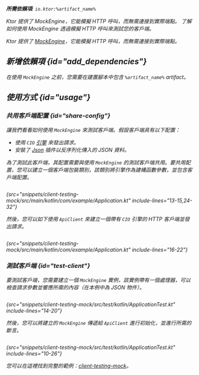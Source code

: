 [//]: # (title: 在 Ktor Client 中進行測試)

<show-structure for="chapter" depth="2"/>

<var name="artifact_name" value="ktor-client-mock"/>

<tldr>
<p>
<b>所需依賴項</b>: <code>io.ktor:%artifact_name%</code>
</p>
<var name="example_name" value="client-testing-mock"/>
<include from="lib.topic" element-id="download_example"/>
</tldr>

<web-summary>
Ktor 提供了 MockEngine，它能模擬 HTTP 呼叫，而無需連接到實際端點。
</web-summary>

<link-summary>
了解如何使用 MockEngine 透過模擬 HTTP 呼叫來測試您的客戶端。
</link-summary>

Ktor 提供了 [MockEngine](https://api.ktor.io/ktor-client/ktor-client-mock/io.ktor.client.engine.mock/-mock-engine/index.html)，它能模擬 HTTP 呼叫，而無需連接到實際端點。

## 新增依賴項 {id="add_dependencies"}
在使用 `MockEngine` 之前，您需要在建置腳本中包含 `%artifact_name%` artifact。

<include from="lib.topic" element-id="add_ktor_artifact_testing"/>

## 使用方式 {id="usage"}

### 共用客戶端配置 {id="share-config"}

讓我們看看如何使用 `MockEngine` 來測試客戶端。假設客戶端具有以下配置：
* 使用 `CIO` [引擎](client-engines.md) 來發出請求。
* 安裝了 [Json](client-serialization.md) 插件以反序列化傳入的 JSON 資料。

為了測試此客戶端，其配置需要與使用 `MockEngine` 的測試客戶端共用。要共用配置，您可以建立一個客戶端包裝類別，該類別將引擎作為建構函數參數，並包含客戶端配置。

```kotlin
```
{src="snippets/client-testing-mock/src/main/kotlin/com/example/Application.kt" include-lines="13-15,24-32"}

然後，您可以如下使用 `ApiClient` 來建立一個帶有 `CIO` 引擎的 HTTP 客戶端並發出請求。

```kotlin
```
{src="snippets/client-testing-mock/src/main/kotlin/com/example/Application.kt" include-lines="16-22"}

### 測試客戶端 {id="test-client"}

要測試客戶端，您需要建立一個 `MockEngine` 實例，該實例帶有一個處理器，可以檢查請求參數並響應所需的內容（在本例中為 JSON 物件）。

```kotlin
```
{src="snippets/client-testing-mock/src/test/kotlin/ApplicationTest.kt" include-lines="14-20"}

然後，您可以將建立的 `MockEngine` 傳遞給 `ApiClient` 進行初始化，並進行所需的斷言。

```kotlin
```
{src="snippets/client-testing-mock/src/test/kotlin/ApplicationTest.kt" include-lines="10-26"}

您可以在這裡找到完整的範例：[client-testing-mock](https://github.com/ktorio/ktor-documentation/tree/%ktor_version%/codeSnippets/snippets/client-testing-mock)。